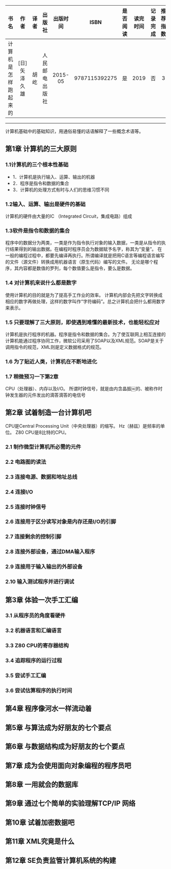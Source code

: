 
|书名|作者|译者|出版社|出版时间|ISBN|是否阅读|读完时间|记录完成|推荐指数|
| :-: | :-: | :-: | :-: | :-: | :-: | :-: | :-: | :-: | :-: |
|计算机是怎样跑起来的|[日]矢泽久雄|胡屹|人民邮电出版社|2015-05|9787115392275|是|2019|否|3|

----

计算机基础中的基础知识，用通俗易懂的话语解释了一些概念术语等。

## 第1章 计算机的三大原则

### 1.1计算机的三个根本性基础
- 1．计算机是执行输入、运算、输出的机器
- 2．程序是指令和数据的集合
- 3．计算机的处理方式有时与人们的思维习惯不同

### 1.2输入、运算、输出是硬件的基础
计算机的硬件由大量的IC （Integrated Circuit，集成电路）组成

### 1.3软件是指令和数据的集合
程序中的数据分为两类，一类是作为指令执行对象的输入数据，一类是从指令的执行结果得到的输出数据。在编程时程序员会为数据赋予名字，称其为“变量”。
在一般的编程过程中，都要先编译再执行。所谓编译就是把用C语言等编程语言编写的文件（源文件）转换成用机器语言（原生代码）编写的文件。
无论是哪个程序，其内容都是数值的罗列，每个数值要么是指令，要么是数据。

### 1.4 对计算机来说什么都是数字
使用计算机的目的就是为了提高手工作业的效率。
计算机内部会先把文字转换成相应的数字再做处理，这样的数字叫作“字符编码”。总之计算机会把什么都用数字来表示。

### 1.5 只要理解了三大原则，即使遇到难懂的最新技术，也能轻松应对
计算机是执行程序的机器。程序是指令和数据的集合。为了使互联网上相互连接的计算机能通过程序协同工作，微软公司采用了SOAP以及XML规范。SOAP是关于调用指令的规范，XML则是定义数据格式的规范。

### 1.6 为了贴近人类，计算机在不断地进化

### 1.7 稍微预习一下第2章
CPU（处理器）、内存以及I/O。
所谓时钟信号，就是由内含晶振￼的、被称作时钟发生器的元件发出的滴答滴答的电信号

## 第2章 试着制造一台计算机吧
CPU是Central Processing Unit（中央处理器）的缩写。
Hz（赫兹）是频率的单位。
Z80 CPU是8比特的CPU。

### 2.1 制作微型计算机所必需的元件

### 2.2 电路图的读法

### 2.3 连接电源、数据和地址总线

### 2.4 连接I/O

### 2.5 连接时钟信号

### 2.6 连接用于区分读写对象是内存还是I/O的引脚

### 2.7 连接剩余的控制引脚

### 2.8 连接外部设备，通过DMA输入程序

### 2.9 连接用于输入输出的外部设备

### 2.10 输入测试程序并进行调试

## 第3章 体验一次手工汇编

### 3.1 从程序员的角度看硬件

### 3.2 机器语言和汇编语言

### 3.3 Z80 CPU的寄存器结构

### 3.4 追踪程序的运行过程

### 3.5 尝试手工汇编

### 3.6 尝试估算程序的执行时间

## 第4章 程序像河水一样流动着

## 第5章 与算法成为好朋友的七个要点

## 第6章 与数据结构成为好朋友的七个要点

## 第7章 成为会使用面向对象编程的程序员吧

## 第8章 一用就会的数据库

## 第9章 通过七个简单的实验理解TCP/IP 网络

## 第10章 试着加密数据吧

## 第11章 XML究竟是什么

## 第12章 SE负责监管计算机系统的构建


